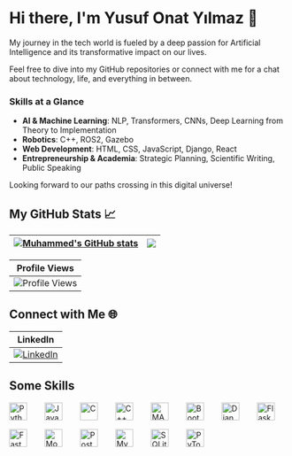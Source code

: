 # Hi there, I'm Yusuf Onat Yılmaz 👋

My journey in the tech world is fueled by a deep passion for Artificial Intelligence and its transformative impact on our lives.

Feel free to dive into my GitHub repositories or connect with me for a chat about technology, life, and everything in between.

### Skills at a Glance
- **AI & Machine Learning**: NLP, Transformers, CNNs, Deep Learning from Theory to Implementation
- **Robotics**: C++, ROS2, Gazebo
- **Web Development**: HTML, CSS, JavaScript, Django, React
- **Entrepreneurship & Academia**: Strategic Planning, Scientific Writing, Public Speaking

Looking forward to our paths crossing in this digital universe!

## My GitHub Stats 📈

| <a href="https://github.com/YusufOnatYilmaz"><img align="center" src="https://github-readme-stats.vercel.app/api?username=YusufOnatYilmaz&show_icons=true&include_all_commits=true&theme=buefy&hide_border=true" alt="Muhammed's GitHub stats" /></a> | <a href="https://github.com/YusufOnatYilmaz"><img align="center" src="https://github-readme-stats.vercel.app/api/top-langs/?username=YusufOnatYilmaz&layout=compact&theme=buefy&hide_border=true" /></a> |
| ------------- | ------------- |

| Profile Views |
|---------------|
| ![Profile Views](https://komarev.com/ghpvc/?username=YusufOnatYilmaz&color=brightgreen) |

## Connect with Me 🌐
| LinkedIn |
|:--------:|
| [![LinkedIn](https://img.shields.io/badge/LinkedIn-Connect%20with%20me-blue?style=flat&logo=linkedin)](https://www.linkedin.com/in/yusuf-onat-y%C4%B1lmaz-ba07741a1/) |

## Some Skills

<div style="display: flex; flex-wrap: wrap; gap: 16px; justify-content: left;"><img src="https://img.shields.io/badge/Python-306998?logo=python&logoColor=white" height="32" alt="Python" style="margin-right: 16px"> <img src="https://img.shields.io/badge/JavaScript-F7DF1C?logo=javascript&logoColor=white" height="32" alt="JavaScript" style="margin-right: 16px"> <img src="https://img.shields.io/badge/C-A8B9CC?logo=c&logoColor=white" height="32" alt="C" style="margin-right: 16px"> <img src="https://img.shields.io/badge/C%2B%2B-F34B7F?logo=c%2B%2B&logoColor=white" height="32" alt="C++" style="margin-right: 16px"> <img src="https://img.shields.io/badge/MATLAB-0076A8?logo=matlab&logoColor=white" height="32" alt="MATLAB" style="margin-right: 16px"> <img src="https://img.shields.io/badge/Bootstrap-563D7C?logo=bootstrap&logoColor=white" height="32" alt="Bootstrap" style="margin-right: 16px"> <img src="https://img.shields.io/badge/Django-092E20?logo=django&logoColor=white" height="32" alt="Django" style="margin-right: 16px"> <img src="https://img.shields.io/badge/Flask-000000?logo=flask&logoColor=white" height="32" alt="Flask" style="margin-right: 16px"> <img src="https://img.shields.io/badge/FastAPI-009688?logo=fastapi&logoColor=white" height="32" alt="FastAPI" style="margin-right: 16px"> <img src="https://img.shields.io/badge/MongoDB-4EA94B?logo=mongodb&logoColor=white" height="32" alt="MongoDB" style="margin-right: 16px"> <img src="https://img.shields.io/badge/PostgreSQL-316192?logo=postgresql&logoColor=white" height="32" alt="PostgreSQL" style="margin-right: 16px"> <img src="https://img.shields.io/badge/MySQL-4479A1?logo=mysql&logoColor=white" height="32" alt="MySQL" style="margin-right: 16px"> <img src="https://img.shields.io/badge/SQLite-003B57?logo=sqlite&logoColor=white" height="32" alt="SQLite" style="margin-right: 16px"> <img src="https://img.shields.io/badge/PyTorch-EE4C2C?logo=pytorch&logoColor=white" height="32" alt="PyTorch" style="margin-right: 16px"></div>
